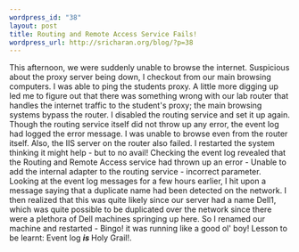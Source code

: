```yaml
--- 
wordpress_id: "38"
layout: post
title: Routing and Remote Access Service Fails!
wordpress_url: http://sricharan.org/blog/?p=38
---
```

This afternoon, we were suddenly unable to browse the internet. Suspicious about the proxy server being down, I checkout from our main browsing computers. I was able to ping the students proxy.
A little more digging up led me to figure out that there was something wrong with our lab router that handles the internet traffic to the student's proxy; the main browsing systems bypass the router.
I disabled the routing service and set it up again. Though the routing service itself did not throw up any error, the event log had logged the error message. I was unable to browse even from the router itself. Also, the IIS server on the router also failed.
I restarted the system thinking it might help - but to no avail!
Checking the event log revealed that the Routing and Remote Access service had thrown up an error - Unable to add the internal adapter to the routing service - incorrect parameter. Looking at the event log messages for a few hours earlier, I hit upon a message saying that a duplicate name had been detected on the network. I then realized that this was quite likely since our server had a name Dell1, which was quite possible to be duplicated over the network since there were a plethora of Dell machines springing up here. So I renamed our machine and restarted - Bingo! it was running like a good ol' boy!
Lesson to be learnt: Event log <span style="font-weight: bold; font-style: italic;">is </span>Holy Grail!.

